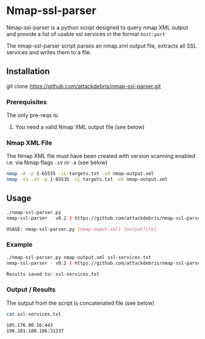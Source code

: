 # Nmap-ssl-parser 

Nmap-ssl-parser is a python script designed to query nmap XML output and provide a list of usable ssl services in the format `host:port`

The nmap-ssl-parser script parses an nmap.xml output file, extracts all SSL services and writes them to a file.

## Installation

git clone https://github.com/attackdebris/nmap-ssl-parser.git

### Prerequisites 

The only pre-reqs is:

1. You need a valid Nmap XML output file (see below)

### Nmap XML File

The Nmap XML file must have been created with version scanning enabled i.e. via Nmap flags `-sV` or `-A` (see below) 

```bash
nmap -A -p 1-65535 -iL targets.txt -oX nmap-output.xml 
nmap -sS -sV -p 1-65535 -iL targets.txt -oX nmap-output.xml
```

## Usage

```bash
./nmap-ssl-parser.py 
nmap-ssl-parser - v0.2 ( https://github.com/attackdebris/nmap-ssl-parser )

USAGE: nmap-ssl-parser.py [nmap-ouput.xml] [outputfile]
```

### Example
```bash
./nmap-ssl-parser.py nmap-output.xml ssl-services.txt
nmap-ssl-parser - v0.2 ( https://github.com/attackdebris/nmap-ssl-parser )

Results saved to: ssl-services.txt
```

### Output / Results

The output from the script is concatenated file (see below)

```bash
cat ssl-services.txt 

185.176.90.16:443
199.101.100.186:31337
```
